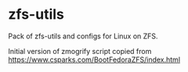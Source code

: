 # zfs-utils
Pack of zfs-utils and configs for Linux on ZFS.

Initial version of zmogrify script copied from https://www.csparks.com/BootFedoraZFS/index.html
